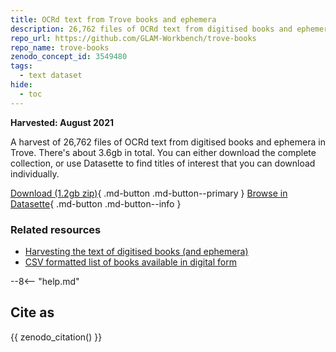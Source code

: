 ```yaml
---
title: OCRd text from Trove books and ephemera
description: 26,762 files of OCRd text from digitised books and ephemera in Trove.
repo_url: https://github.com/GLAM-Workbench/trove-books
repo_name: trove-books
zenodo_concept_id: 3549480
tags:
  - text dataset
hide:
  - toc
---
```


**Harvested: August 2021**

A harvest of 26,762 files of OCRd text from digitised books and ephemera in Trove. There's about 3.6gb in total. You can either download the complete collection, or use Datasette to find titles of interest that you can download individually.

[Download (1.2gb zip)](https://trove-books.s3.ap-southeast-2.amazonaws.com/trove-books.zip){ .md-button .md-button--primary } [Browse in Datasette](https://glam-workbench.net/datasette-lite/?csv=https://github.com/GLAM-Workbench/trove-books/blob/master/trove-digital-books-datasette.csv){ .md-button .md-button--info }


### Related resources

* [Harvesting the text of digitised books (and ephemera)](harvesting-text-of-digitised-books.md)
* [CSV formatted list of books available in digital form](csv-books-in-digital-form.md)


--8<-- "help.md"

## Cite as

{{ zenodo_citation() }}